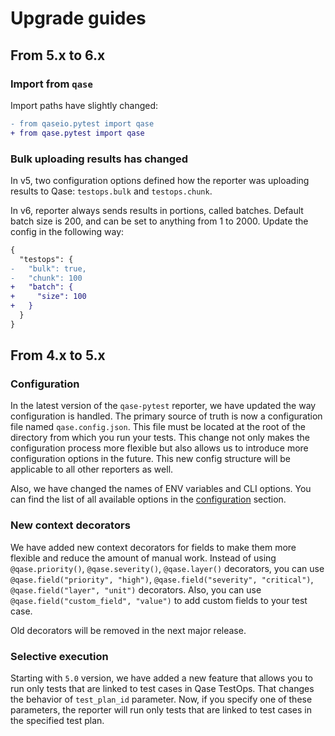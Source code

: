 # Upgrade guides

## From 5.x to 6.x

### Import from `qase`

Import paths have slightly changed:

```diff
- from qaseio.pytest import qase
+ from qase.pytest import qase
```

### Bulk uploading results has changed

In v5, two configuration options defined how the reporter was uploading results to Qase:
`testops.bulk` and `testops.chunk`.

In v6, reporter always sends results in portions, called batches.
Default batch size is 200, and can be set to anything from 1 to 2000.
Update the config in the following way:

```diff
{
  "testops": {
-   "bulk": true, 
-   "chunk": 100
+   "batch": {
+     "size": 100
+   }
  }
}
```

## From 4.x to 5.x

### Configuration
In the latest version of the `qase-pytest` reporter, we have updated the way configuration is handled. The primary source of truth is now a configuration file named `qase.config.json`. This file must be located at the root of the directory from which you run your tests. This change not only makes the configuration process more flexible but also allows us to introduce more configuration options in the future. This new config structure will be applicable to all other reporters as well.

Also, we have changed the names of ENV variables and CLI options. You can find the list of all available options in the [configuration](../README.md#configuration) section.

### New context decorators
We have added new context decorators for fields to make them more flexible and reduce the amount of manual work. Instead of using `@qase.priority()`, `@qase.severity()`, `@qase.layer()` decorators, you can use `@qase.field("priority", "high")`, `@qase.field("severity", "critical")`, `@qase.field("layer", "unit")` decorators. Also, you can use `@qase.field("custom_field", "value")` to add custom fields to your test case.

Old decorators will be removed in the next major release.

### Selective execution
Starting with `5.0` version, we have added a new feature that allows you to run only tests that are linked to test cases in Qase TestOps. That changes the behavior of `test_plan_id` parameter. Now, if you specify one of these parameters, the reporter will run only tests that are linked to test cases in the specified test plan.
